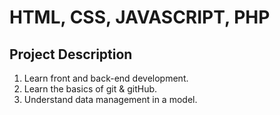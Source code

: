 # HTML, CSS, JAVASCRIPT, PHP

<h2>Project Description</h2>
<ol>
  <li>Learn front and back-end development.</li>
  <li>Learn the basics of git & gitHub.</li>
  <li>Understand data management in a model.</li>
</ol>
